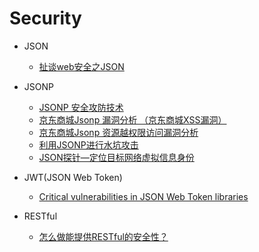 # Security

* JSON
  * [扯谈web安全之JSON](http://blog.csdn.net/hengyunabc/article/details/26305203)

* JSONP
  * [JSONP 安全攻防技术](http://blog.knownsec.com/2015/03/jsonp_security_technic/)
  * [京东商城Jsonp 漏洞分析 （京东商城XSS漏洞）](http://blog.chacuo.net/304.html)
  * [京东商城Jsonp 资源越权限访问漏洞分析](http://blog.chacuo.net/323.html)
  * [利用JSONP进行水坑攻击](http://drops.wooyun.org/papers/6612)
  * [JSON探针—定位目标网络虚拟信息身份](http://zone.wooyun.org/content/16309)

* JWT(JSON Web Token)
  * [Critical vulnerabilities in JSON Web Token libraries](https://www.chosenplaintext.ca/2015/03/31/jwt-algorithm-confusion.html)

* RESTful
  * [怎么做能提供RESTful的安全性？](http://www.oschina.net/question/1390076_230160)
